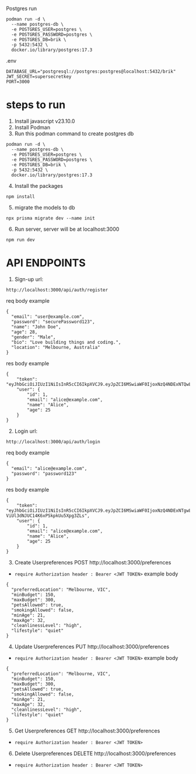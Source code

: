 Postgres run
```
podman run -d \
  --name postgres-db \
  -e POSTGRES_USER=postgres \
  -e POSTGRES_PASSWORD=postgres \
  -e POSTGRES_DB=brik \
  -p 5432:5432 \
  docker.io/library/postgres:17.3
```

.env
```
DATABASE_URL="postgresql://postgres:postgres@localhost:5432/brik"
JWT_SECRET=supersecretkey
PORT=3000
```

# steps to run
1. Install javascript v23.10.0
2. Install Podman
3. Run this podman command to create postgres db 
```
podman run -d \
  --name postgres-db \
  -e POSTGRES_USER=postgres \
  -e POSTGRES_PASSWORD=postgres \
  -e POSTGRES_DB=brik \
  -p 5432:5432 \
  docker.io/library/postgres:17.3
```
4. Install the packages
```
npm install
```
5. migrate the models to db
```
npx prisma migrate dev --name init
```
6. Run server, server will be at localhost:3000
```
npm run dev
```
# API ENDPOINTS

1. Sign-up
url:
```
http://localhost:3000/api/auth/register
```
req body example
```
{
  "email": "user@example.com",
  "password": "securePassword123",
  "name": "John Doe",
  "age": 28,
  "gender": "Male",
  "bio": "Love building things and coding.",
  "location": "Melbourne, Australia"
}
```
res body example
```
{
    "token": "eyJhbGciOiJIUzI1NiIsInR5cCI6IkpXVCJ9.eyJpZCI6MSwiaWF0IjoxNzQ4NDExNTQwLCJleHAiOjE3NDkwMTYzNDB9.8nnQSbbLPepJcH6ZxEewVDegJLptpLKfhYXx3O8RXoo",
    "user": {
        "id": 1,
        "email": "alice@example.com",
        "name": "Alice",
        "age": 25
    }
}
```
2. Login
url:
```
http://localhost:3000/api/auth/login
```
req body example
```
{
  "email": "alice@example.com",
  "password": "password123"
}
```
res body example
```
{
    "token": "eyJhbGciOiJIUzI1NiIsInR5cCI6IkpXVCJ9.eyJpZCI6MSwiaWF0IjoxNzQ4NDExNTgwLCJleHAiOjE3NDkwMTYzODB9.KChimtgDx5Su-ViUl3dNJUC14K6xPSkpkUu5Xpg3ZLs",
    "user": {
        "id": 1,
        "email": "alice@example.com",
        "name": "Alice",
        "age": 25
    }
}
```

3. Create Userpreferences 
POST http://localhost:3000/preferences
- `require Authorization header : Bearer <JWT TOKEN>`
example body
```
{
  "preferredLocation": "Melbourne, VIC",
  "minBudget": 150,
  "maxBudget": 300,
  "petsAllowed": true,
  "smokingAllowed": false,
  "minAge": 21,
  "maxAge": 32,
  "cleanlinessLevel": "high",
  "lifestyle": "quiet"
}
```

4. Update Userpreferences 
PUT http://localhost:3000/preferences
- `require Authorization header : Bearer <JWT TOKEN>`
example body
```
{
  "preferredLocation": "Melbourne, VIC",
  "minBudget": 150,
  "maxBudget": 300,
  "petsAllowed": true,
  "smokingAllowed": false,
  "minAge": 21,
  "maxAge": 32,
  "cleanlinessLevel": "high",
  "lifestyle": "quiet"
}
```

5. Get Userpreferences 
GET http://localhost:3000/preferences
- `require Authorization header : Bearer <JWT TOKEN>`

6. Delete Userpreferences 
DELETE http://localhost:3000/preferences
- `require Authorization header : Bearer <JWT TOKEN>`

